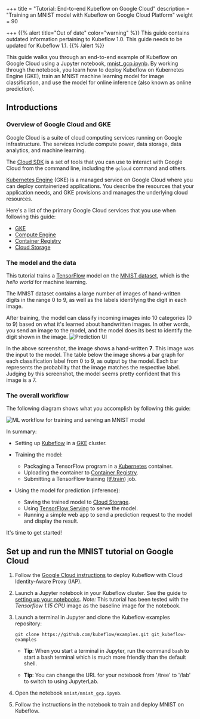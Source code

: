 +++
title = "Tutorial: End-to-end Kubeflow on Google Cloud"
description = "Training an MNIST model with Kubeflow on Google Cloud Platform"
weight = 90
                    
+++
{{% alert title="Out of date" color="warning" %}}
This guide contains outdated information pertaining to Kubeflow 1.0. This guide
needs to be updated for Kubeflow 1.1.
{{% /alert %}}

This guide walks you through an end-to-end example of Kubeflow on Google
Cloud using a Jupyter notebook, 
[mnist_gcp.ipynb](https://github.com/kubeflow/examples/blob/master/mnist/mnist_gcp.ipynb). 
By working through the notebook, you learn
how to deploy Kubeflow on Kubernetes Engine (GKE), train an MNIST machine
learning model for image classification, and use the model for online inference
(also known as online prediction).

## Introductions

### Overview of Google Cloud and GKE

Google Cloud is a suite of cloud computing services running
on Google infrastructure. The services include compute power, data storage,
data analytics, and machine learning.

The [Cloud SDK][cloud-sdk] is a set of tools that you can use to interact with
Google Cloud from the command line, including the `gcloud` command and others.

[Kubernetes Engine][kubernetes-engine] (GKE) is a managed service on Google Cloud where
you can deploy containerized applications. You describe the resources that your
application needs, and GKE provisions and manages the underlying
cloud resources.

Here's a list of the primary Google Cloud services that you use when following this
guide:

  * [GKE][kubernetes-engine]
  * [Compute Engine][compute-engine]
  * [Container Registry][container-registry]
  * [Cloud Storage][cloud-storage]

### The model and the data

This tutorial trains a [TensorFlow][tensorflow] model on the
[MNIST dataset][mnist-data], which is the *hello world* for machine learning.

The MNIST dataset contains a large number of images of hand-written digits in
the range 0 to 9, as well as the labels identifying the digit in each image.

After training, the model can classify incoming images into 10 categories
(0 to 9) based on what it's learned about handwritten images. In other words,
you send an image to the model, and the model does its best to identify the
digit shown in the image.
<img src="/docs/images/gcp-e2e-ui-prediction.png"
    alt="Prediction UI"
    class="mt-3 mb-3 p-3 border border-info rounded">

In the above screenshot, the image shows a hand-written **7**. This image was
the input to the model. The table below the image shows a bar graph for each
classification label from 0 to 9, as output by the model. Each bar
represents the probability that the image matches the respective label.
Judging by this screenshot, the model seems pretty confident that this image
is a 7.

### The overall workflow

The following diagram shows what you accomplish by following this guide:

<img src="/docs/images/kubeflow-gcp-e2e-tutorial.svg" 
  alt="ML workflow for training and serving an MNIST model"
  class="mt-3 mb-3 border border-info rounded">


In summary:

* Setting up [Kubeflow][kubeflow] in a [GKE][kubernetes-engine]
  cluster.

* Training the model:

  * Packaging a TensorFlow program in a [Kubernetes][kubernetes] container.
  * Uploading the container to [Container Registry][container-registry].
  * Submitting a TensorFlow training ([tf.train][tf-train]) job.

* Using the model for prediction (inference):

  * Saving the trained model to [Cloud Storage][cloud-storage].
  * Using [TensorFlow Serving][tf-serving] to serve the model.
  * Running a simple web app to send a prediction request to the model and
    display the result.

It's time to get started!

## Set up and run the MNIST tutorial on Google Cloud

1. Follow the [Google Cloud instructions](/docs/gke/deploy/) to deploy Kubeflow with 
  Cloud Identity-Aware Proxy (IAP).

1. Launch a Jupyter notebook in your Kubeflow cluster. See the guide to
  [setting up your 
  notebooks](/docs/components/notebooks/setup/#create-a-jupyter-notebook-server-and-add-a-notebook).
  *Note:* This tutorial has been tested with the *Tensorflow 1.15 CPU* image
  as the baseline image for the notebook.

1. Launch a terminal in Jupyter and clone the Kubeflow examples repository:

   ```
   git clone https://github.com/kubeflow/examples.git git_kubeflow-examples
   ```

   * **Tip**: When you start a terminal in Jupyter, run the command `bash` to start
      a bash terminal which is much more friendly than the default shell.

   * **Tip**: You can change the URL for your notebook from '/tree' to '/lab' to switch to using JupyterLab.

1. Open the notebook `mnist/mnist_gcp.ipynb`.

1. Follow the instructions in the notebook to train and deploy MNIST on Kubeflow.


[mnist-data]: http://yann.lecun.com/exdb/mnist/index.html

[tensorflow]: https://www.tensorflow.org/
[tf-train]: https://www.tensorflow.org/api_guides/python/train
[tf-serving]: https://www.tensorflow.org/tfx/guide/serving

[kubernetes]: https://kubernetes.io/
[kubernetes-engine]: https://cloud.google.com/kubernetes-engine/
[container-registry]: https://cloud.google.com/container-registry/
[cloud-storage]: https://cloud.google.com/storage/
[compute-engine]: https://cloud.google.com/compute/
[cloud-sdk]: https://cloud.google.com/sdk/docs/
[kubeflow]: https://www.kubeflow.org/

